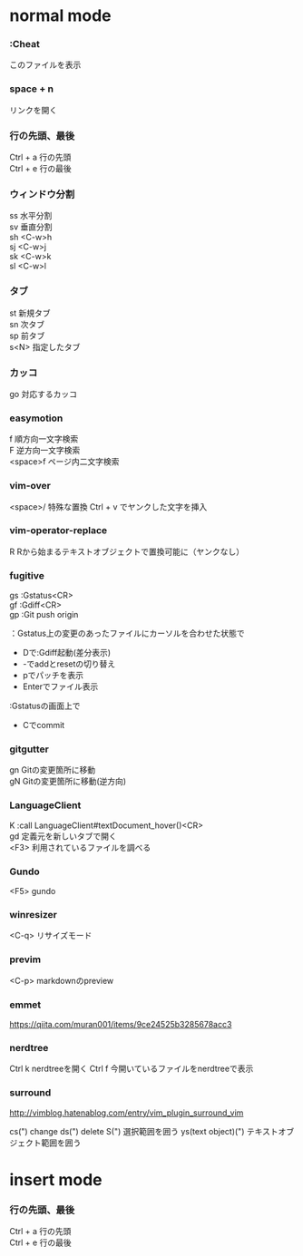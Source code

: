 # normal mode  

### :Cheat
このファイルを表示

### space + n  
リンクを開く  

### 行の先頭、最後
Ctrl + a 行の先頭  
Ctrl + e 行の最後  

### ウィンドウ分割
ss 水平分割  
sv 垂直分割  
sh \<C-w\>h  
sj \<C-w\>j  
sk \<C-w\>k  
sl \<C-w\>l  

### タブ
st 新規タブ  
sn 次タブ  
sp 前タブ  
s\<N\> 指定したタブ  

### カッコ
go 対応するカッコ  

### easymotion
f 順方向一文字検索  
F 逆方向一文字検索  
\<space\>f ページ内二文字検索  

### vim-over
\<space\>/ 特殊な置換
Ctrl + v でヤンクした文字を挿入

### vim-operator-replace
R  Rから始まるテキストオブジェクトで置換可能に（ヤンクなし）  

### fugitive
gs :Gstatus\<CR\>  
gf :Gdiff\<CR\>  
gp :Git push origin  

：Gstatus上の変更のあったファイルにカーソルを合わせた状態で  
 * Dで:Gdiff起動(差分表示)  
 * -でaddとresetの切り替え  
 * pでパッチを表示  
 * Enterでファイル表示  
  
:Gstatusの画面上で  
 * Cでcommit  

### gitgutter
gn Gitの変更箇所に移動  
gN Gitの変更箇所に移動(逆方向)  

### LanguageClient
K :call LanguageClient#textDocument_hover()\<CR\>  
gd 定義元を新しいタブで開く  
\<F3\> 利用されているファイルを調べる  

### Gundo
\<F5\> gundo  

### winresizer
\<C-q\> リサイズモード  

### previm
\<C-p\> markdownのpreview  

### emmet
https://qiita.com/muran001/items/9ce24525b3285678acc3  

### nerdtree
Ctrl k  nerdtreeを開く
Ctrl f  今開いているファイルをnerdtreeで表示

### surround
http://vimblog.hatenablog.com/entry/vim_plugin_surround_vim

cs(") change
ds(") delete
S(") 選択範囲を囲う
ys(text object)(") テキストオブジェクト範囲を囲う

# insert mode

### 行の先頭、最後
Ctrl + a 行の先頭  
Ctrl + e 行の最後  

